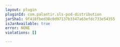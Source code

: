 ```yaml
---
layout: plugin
pluginId: com.palantir.sls-pod-distribution
jarSha1: 9f418fbed38c0d97137b3347a63efdc733e54355
isJarAvailable: true
error: NONE
violations: []

---
```

